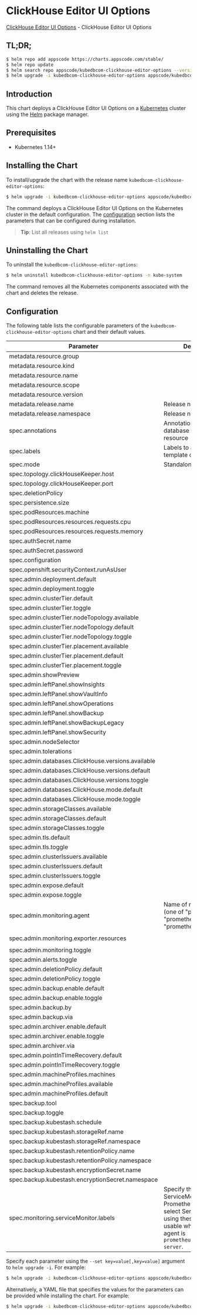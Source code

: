 # ClickHouse Editor UI Options

[ClickHouse Editor UI Options](https://byte.builders) - ClickHouse Editor UI Options

## TL;DR;

```bash
$ helm repo add appscode https://charts.appscode.com/stable/
$ helm repo update
$ helm search repo appscode/kubedbcom-clickhouse-editor-options --version=v0.14.0
$ helm upgrade -i kubedbcom-clickhouse-editor-options appscode/kubedbcom-clickhouse-editor-options -n kube-system --create-namespace --version=v0.14.0
```

## Introduction

This chart deploys a ClickHouse Editor UI Options on a [Kubernetes](http://kubernetes.io) cluster using the [Helm](https://helm.sh) package manager.

## Prerequisites

- Kubernetes 1.14+

## Installing the Chart

To install/upgrade the chart with the release name `kubedbcom-clickhouse-editor-options`:

```bash
$ helm upgrade -i kubedbcom-clickhouse-editor-options appscode/kubedbcom-clickhouse-editor-options -n kube-system --create-namespace --version=v0.14.0
```

The command deploys a ClickHouse Editor UI Options on the Kubernetes cluster in the default configuration. The [configuration](#configuration) section lists the parameters that can be configured during installation.

> **Tip**: List all releases using `helm list`

## Uninstalling the Chart

To uninstall the `kubedbcom-clickhouse-editor-options`:

```bash
$ helm uninstall kubedbcom-clickhouse-editor-options -n kube-system
```

The command removes all the Kubernetes components associated with the chart and deletes the release.

## Configuration

The following table lists the configurable parameters of the `kubedbcom-clickhouse-editor-options` chart and their default values.

|                     Parameter                      |                                                                                Description                                                                                |                          Default                          |
|----------------------------------------------------|---------------------------------------------------------------------------------------------------------------------------------------------------------------------------|-----------------------------------------------------------|
| metadata.resource.group                            |                                                                                                                                                                           | <code>kubedb.com</code>                                   |
| metadata.resource.kind                             |                                                                                                                                                                           | <code>ClickHouse</code>                                   |
| metadata.resource.name                             |                                                                                                                                                                           | <code>clickhouses</code>                                  |
| metadata.resource.scope                            |                                                                                                                                                                           | <code>Namespaced</code>                                   |
| metadata.resource.version                          |                                                                                                                                                                           | <code>v1alpha2</code>                                     |
| metadata.release.name                              | Release name                                                                                                                                                              | <code>""</code>                                           |
| metadata.release.namespace                         | Release namespace                                                                                                                                                         | <code>""</code>                                           |
| spec.annotations                                   | Annotations to add to the database custom resource                                                                                                                        | <code>{}</code>                                           |
| spec.labels                                        | Labels to add to all the template objects                                                                                                                                 | <code>{}</code>                                           |
| spec.mode                                          | Standalone, Topology                                                                                                                                                      | <code>Standalone</code>                                   |
| spec.topology.clickHouseKeeper.host                |                                                                                                                                                                           | <code>clickhouse-keeper.click-keeper</code>               |
| spec.topology.clickHouseKeeper.port                |                                                                                                                                                                           | <code>2181</code>                                         |
| spec.deletionPolicy                                |                                                                                                                                                                           | <code>WipeOut</code>                                      |
| spec.persistence.size                              |                                                                                                                                                                           | <code>2Gi</code>                                          |
| spec.podResources.machine                          |                                                                                                                                                                           | <code>""</code>                                           |
| spec.podResources.resources.requests.cpu           |                                                                                                                                                                           | <code>500m</code>                                         |
| spec.podResources.resources.requests.memory        |                                                                                                                                                                           | <code>1Gi</code>                                          |
| spec.authSecret.name                               |                                                                                                                                                                           | <code>""</code>                                           |
| spec.authSecret.password                           |                                                                                                                                                                           | <code>""</code>                                           |
| spec.configuration                                 |                                                                                                                                                                           | <code>""</code>                                           |
| spec.openshift.securityContext.runAsUser           |                                                                                                                                                                           | <code>null</code>                                         |
| spec.admin.deployment.default                      |                                                                                                                                                                           | <code>Shared</code>                                       |
| spec.admin.deployment.toggle                       |                                                                                                                                                                           | <code>true</code>                                         |
| spec.admin.clusterTier.default                     |                                                                                                                                                                           | <code>"GeneralPurpose"</code>                             |
| spec.admin.clusterTier.toggle                      |                                                                                                                                                                           | <code>true</code>                                         |
| spec.admin.clusterTier.nodeTopology.available      |                                                                                                                                                                           | <code>[]</code>                                           |
| spec.admin.clusterTier.nodeTopology.default        |                                                                                                                                                                           | <code>""</code>                                           |
| spec.admin.clusterTier.nodeTopology.toggle         |                                                                                                                                                                           | <code>true</code>                                         |
| spec.admin.clusterTier.placement.available         |                                                                                                                                                                           | <code>[]</code>                                           |
| spec.admin.clusterTier.placement.default           |                                                                                                                                                                           | <code>""</code>                                           |
| spec.admin.clusterTier.placement.toggle            |                                                                                                                                                                           | <code>true</code>                                         |
| spec.admin.showPreview                             |                                                                                                                                                                           | <code>false</code>                                        |
| spec.admin.leftPanel.showInsights                  |                                                                                                                                                                           | <code>true</code>                                         |
| spec.admin.leftPanel.showVaultInfo                 |                                                                                                                                                                           | <code>true</code>                                         |
| spec.admin.leftPanel.showOperations                |                                                                                                                                                                           | <code>true</code>                                         |
| spec.admin.leftPanel.showBackup                    |                                                                                                                                                                           | <code>true</code>                                         |
| spec.admin.leftPanel.showBackupLegacy              |                                                                                                                                                                           | <code>false</code>                                        |
| spec.admin.leftPanel.showSecurity                  |                                                                                                                                                                           | <code>false</code>                                        |
| spec.admin.nodeSelector                            |                                                                                                                                                                           | <code>{}</code>                                           |
| spec.admin.tolerations                             |                                                                                                                                                                           | <code>[]</code>                                           |
| spec.admin.databases.ClickHouse.versions.available |                                                                                                                                                                           | <code>[]</code>                                           |
| spec.admin.databases.ClickHouse.versions.default   |                                                                                                                                                                           | <code>""</code>                                           |
| spec.admin.databases.ClickHouse.versions.toggle    |                                                                                                                                                                           | <code>true</code>                                         |
| spec.admin.databases.ClickHouse.mode.default       |                                                                                                                                                                           | <code>"Topology"</code>                                   |
| spec.admin.databases.ClickHouse.mode.toggle        |                                                                                                                                                                           | <code>true</code>                                         |
| spec.admin.storageClasses.available                |                                                                                                                                                                           | <code>[]</code>                                           |
| spec.admin.storageClasses.default                  |                                                                                                                                                                           | <code>""</code>                                           |
| spec.admin.storageClasses.toggle                   |                                                                                                                                                                           | <code>true</code>                                         |
| spec.admin.tls.default                             |                                                                                                                                                                           | <code>false</code>                                        |
| spec.admin.tls.toggle                              |                                                                                                                                                                           | <code>true</code>                                         |
| spec.admin.clusterIssuers.available                |                                                                                                                                                                           | <code>[]</code>                                           |
| spec.admin.clusterIssuers.default                  |                                                                                                                                                                           | <code>""</code>                                           |
| spec.admin.clusterIssuers.toggle                   |                                                                                                                                                                           | <code>true</code>                                         |
| spec.admin.expose.default                          |                                                                                                                                                                           | <code>false</code>                                        |
| spec.admin.expose.toggle                           |                                                                                                                                                                           | <code>false</code>                                        |
| spec.admin.monitoring.agent                        | Name of monitoring agent (one of "prometheus.io", "prometheus.io/operator", "prometheus.io/builtin")                                                                      | <code>""</code>                                           |
| spec.admin.monitoring.exporter.resources           |                                                                                                                                                                           | <code>{"requests":{"cpu":"100m","memory":"128Mi"}}</code> |
| spec.admin.monitoring.toggle                       |                                                                                                                                                                           | <code>false</code>                                        |
| spec.admin.alerts.toggle                           |                                                                                                                                                                           | <code>false</code>                                        |
| spec.admin.deletionPolicy.default                  |                                                                                                                                                                           | <code>WipeOut</code>                                      |
| spec.admin.deletionPolicy.toggle                   |                                                                                                                                                                           | <code>true</code>                                         |
| spec.admin.backup.enable.default                   |                                                                                                                                                                           | <code>false</code>                                        |
| spec.admin.backup.enable.toggle                    |                                                                                                                                                                           | <code>false</code>                                        |
| spec.admin.backup.by                               |                                                                                                                                                                           | <code>BackupConfiguration</code>                          |
| spec.admin.backup.via                              |                                                                                                                                                                           | <code>Restic</code>                                       |
| spec.admin.archiver.enable.default                 |                                                                                                                                                                           | <code>false</code>                                        |
| spec.admin.archiver.enable.toggle                  |                                                                                                                                                                           | <code>false</code>                                        |
| spec.admin.archiver.via                            |                                                                                                                                                                           | <code>Restic</code>                                       |
| spec.admin.pointInTimeRecovery.default             |                                                                                                                                                                           | <code>false</code>                                        |
| spec.admin.pointInTimeRecovery.toggle              |                                                                                                                                                                           | <code>false</code>                                        |
| spec.admin.machineProfiles.machines                |                                                                                                                                                                           | <code>[]</code>                                           |
| spec.admin.machineProfiles.available               |                                                                                                                                                                           | <code>[]</code>                                           |
| spec.admin.machineProfiles.default                 |                                                                                                                                                                           | <code>""</code>                                           |
| spec.backup.tool                                   |                                                                                                                                                                           | <code>""</code>                                           |
| spec.backup.toggle                                 |                                                                                                                                                                           | <code>true</code>                                         |
| spec.backup.kubestash.schedule                     |                                                                                                                                                                           | <code>""</code>                                           |
| spec.backup.kubestash.storageRef.name              |                                                                                                                                                                           | <code>""</code>                                           |
| spec.backup.kubestash.storageRef.namespace         |                                                                                                                                                                           | <code>""</code>                                           |
| spec.backup.kubestash.retentionPolicy.name         |                                                                                                                                                                           | <code>""</code>                                           |
| spec.backup.kubestash.retentionPolicy.namespace    |                                                                                                                                                                           | <code>""</code>                                           |
| spec.backup.kubestash.encryptionSecret.name        |                                                                                                                                                                           | <code>""</code>                                           |
| spec.backup.kubestash.encryptionSecret.namespace   |                                                                                                                                                                           | <code>""</code>                                           |
| spec.monitoring.serviceMonitor.labels              | Specify the labels for ServiceMonitor. Prometheus crd will select ServiceMonitor using these labels. Only usable when monitoring agent is `prometheus.io/webhook server`. | <code>{}</code>                                           |


Specify each parameter using the `--set key=value[,key=value]` argument to `helm upgrade -i`. For example:

```bash
$ helm upgrade -i kubedbcom-clickhouse-editor-options appscode/kubedbcom-clickhouse-editor-options -n kube-system --create-namespace --version=v0.14.0 --set metadata.resource.group=kubedb.com
```

Alternatively, a YAML file that specifies the values for the parameters can be provided while
installing the chart. For example:

```bash
$ helm upgrade -i kubedbcom-clickhouse-editor-options appscode/kubedbcom-clickhouse-editor-options -n kube-system --create-namespace --version=v0.14.0 --values values.yaml
```
